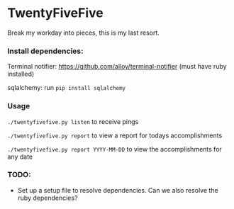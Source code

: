 TwentyFiveFive
==============

Break my workday into pieces, this is my last resort.


### Install dependencies:

Terminal notifier: https://github.com/alloy/terminal-notifier (must have ruby installed)

sqlalchemy: run `pip install sqlalchemy`

### Usage

`./twentyfivefive.py listen` to receive pings

`./twentyfivefive.py report` to view a report for todays accomplishments

`./twentyfivefive.py report YYYY-MM-DD` to view the accomplishments for any date

### TODO:

- Set up a setup file to resolve dependencies. Can we also resolve the ruby dependencies?
